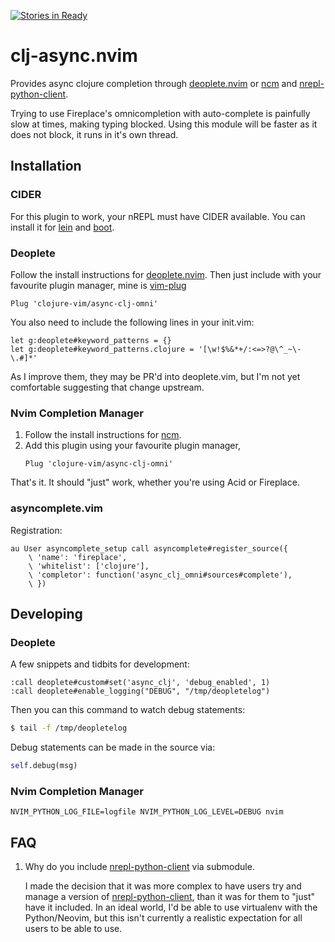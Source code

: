 [![Stories in Ready](https://badge.waffle.io/SevereOverfl0w/async-clj-omni.png?label=ready&title=Ready)](https://waffle.io/SevereOverfl0w/async-clj-omni)
# clj-async.nvim

Provides async clojure completion through [deoplete.nvim][] or [ncm][] and
[nrepl-python-client][].

Trying to use Fireplace's omnicompletion with auto-complete is painfully
slow at times, making typing blocked. Using this module will be faster as
it does not block, it runs in it's own thread.

## Installation

### CIDER

For this plugin to work, your nREPL must have CIDER available. You can install it for [lein](https://github.com/clojure-emacs/cider-nrepl#via-leiningen) and [boot](https://github.com/boot-clj/boot/wiki/Cider-REPL).

### Deoplete

Follow the install instructions for [deoplete.nvim][]. Then just include with
your favourite plugin manager, mine is [vim-plug][]

```vim
Plug 'clojure-vim/async-clj-omni'
```

You also need to include the following lines in your init.vim:

```vim
let g:deoplete#keyword_patterns = {}
let g:deoplete#keyword_patterns.clojure = '[\w!$%&*+/:<=>?@\^_~\-\.#]*'
```

As I improve them, they may be PR'd into deoplete.vim, but I'm not yet
comfortable suggesting that change upstream.

### Nvim Completion Manager

1. Follow the install instructions for [ncm][].
2. Add this plugin using your favourite plugin manager,
   ```vim
   Plug 'clojure-vim/async-clj-omni'
   ```

That's it. It should "just" work, whether you're using Acid or Fireplace.

### asyncomplete.vim


Registration:

```
au User asyncomplete_setup call asyncomplete#register_source({
    \ 'name': 'fireplace',
    \ 'whitelist': ['clojure'],
    \ 'completor': function('async_clj_omni#sources#complete'),
    \ })
```

## Developing

### Deoplete
A few snippets and tidbits for development:

```vimscript
:call deoplete#custom#set('async_clj', 'debug_enabled', 1)
:call deoplete#enable_logging("DEBUG", "/tmp/deopletelog")
```

Then you can this command to watch debug statements:
```bash
$ tail -f /tmp/deopletelog
```

Debug statements can be made in the source via:
```python
self.debug(msg)
```

### Nvim Completion Manager

```
NVIM_PYTHON_LOG_FILE=logfile NVIM_PYTHON_LOG_LEVEL=DEBUG nvim
```

## FAQ

1. Why do you include [nrepl-python-client][] via submodule.

   I made the decision that it was more complex to have users try and manage a
   version of [nrepl-python-client][], than it was for them to "just" have it
   included. In an ideal world, I'd be able to use virtualenv with the
   Python/Neovim, but this isn't currently a realistic expectation for all
   users to be able to use.


[deoplete.nvim]: https://github.com/Shougo/deoplete.nvim
[nrepl-python-client]: https://github.com/clojure-vim/nrepl-python-client
[vim-plug]: https://github.com/junegunn/vim-plug
[ncm]: https://github.com/roxma/nvim-completion-manager
